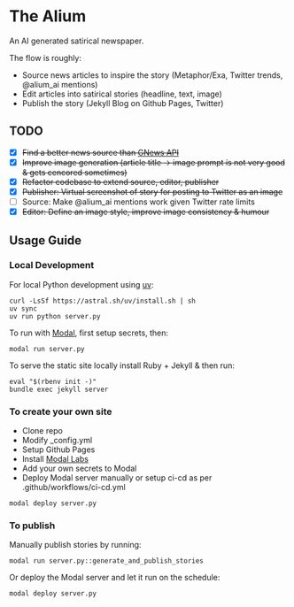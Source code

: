 # The Alium
An AI generated satirical newspaper.

The flow is roughly:
- Source news articles to inspire the story (Metaphor/Exa, Twitter trends, @alium_ai mentions)
- Edit articles into satirical stories (headline, text, image)
- Publish the story (Jekyll Blog on Github Pages, Twitter)

## TODO
- [x] ~~Find a better news source than [GNews API](https://gnews.io/)~~
- [x] ~~Improve image generation (article title -> image prompt is not very good & gets cencored sometimes)~~
- [x] ~~Refactor codebase to extend source, editor, publisher~~
- [x] ~~Publisher: Virtual screenshot of story for posting to Twitter as an image~~
- [ ] Source: Make @alium_ai mentions work given Twitter rate limits
- [x] ~~Editor: Define an image style, improve image consistency & humour~~

## Usage Guide
### Local Development
For local Python development using [uv](https://docs.astral.sh/uv/):
```
curl -LsSf https://astral.sh/uv/install.sh | sh
uv sync
uv run python server.py
```
To run with [Modal](https://modal.com/), first setup secrets, then:
```
modal run server.py
```
To serve the static site locally install Ruby + Jekyll & then run:
```
eval "$(rbenv init -)"
bundle exec jekyll server
```

### To create your own site
- Clone repo
- Modify _config.yml
- Setup Github Pages
- Install [Modal Labs](https://modal.com/docs/guide)
- Add your own secrets to Modal
- Deploy Modal server manually or setup ci-cd as per .github/workflows/ci-cd.yml
```
modal deploy server.py
```

### To publish
Manually publish stories by running:
```
modal run server.py::generate_and_publish_stories
```
Or deploy the Modal server and let it run on the schedule:
```
modal deploy server.py
```